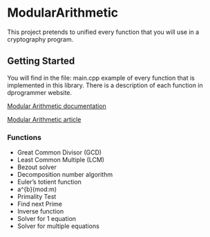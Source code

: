 # ModularArithmetic
This project pretends to unified every function that you will use in a cryptography program.

## Getting Started
You will find in the file: main.cpp example of every function that is implemented in this library.
There is a description of each function in dprogrammer website. 

[Modular Arithmetic documentation](http://dprogrammer.org/modular-arithmetic-library)

[Modular Arithmetic article](http://dprogrammer.org/wp-content/uploads/2019/11/modularArithmetic.pdf)

### Functions

- Great Common Divisor (GCD)
- Least Common Multiple (LCM)
- Bezout solver
- Decomposition number algorithm
- Euler’s totient function
- a^{b}(mod\:m)
- Primality Test
- Find next Prime
- Inverse function
- Solver for 1 equation
- Solver for multiple equations
